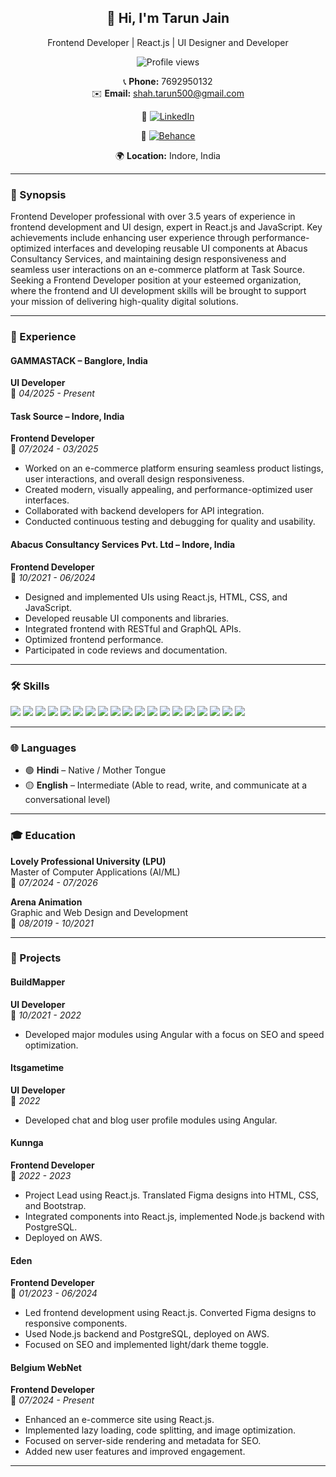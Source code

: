 <div align="center">
<!--
### TARUN JAIN  
**Front End Developer | UI Developer | React.js**   -->

## 👋 Hi, I'm Tarun Jain

Frontend Developer | React.js | UI Designer and Developer

![Profile views](https://komarev.com/ghpvc/?username=Tarun-500&label=Profile%20views&color=0e75b6&style=flat)



📞 **Phone:** 7692950132  
✉️ **Email:** shah.tarun500@gmail.com  

🔗  [![LinkedIn](https://img.shields.io/badge/LinkedIn-0A66C2?style=flat&logo=linkedin&logoColor=white)](https://www.linkedin.com/in/tarun-jain-18623116a/)  

🎨 [![Behance](https://img.shields.io/badge/Behance-1769FF?style=flat&logo=behance&logoColor=white)](https://www.behance.net/tarun-500) 

🌍 **Location:** Indore, India  

</div>

---

### 📝 Synopsis
Frontend Developer professional with over 3.5 years of experience in frontend development and UI design, expert in React.js and JavaScript. Key achievements include enhancing user experience through performance-optimized interfaces and developing reusable UI components at Abacus Consultancy Services, and maintaining design responsiveness and seamless user interactions on an e-commerce platform at Task Source. Seeking a Frontend Developer position at your esteemed organization, where the frontend and UI development skills will be brought to support your mission of delivering high-quality digital solutions.

---

### 💼 Experience
#### GAMMASTACK – Banglore, India  
**UI Developer**  
📅 *04/2025 - Present*  

#### Task Source – Indore, India  
**Frontend Developer**  
📅 *07/2024 - 03/2025*  
- Worked on an e-commerce platform ensuring seamless product listings, user interactions, and overall design responsiveness.
- Created modern, visually appealing, and performance-optimized user interfaces.
- Collaborated with backend developers for API integration.
- Conducted continuous testing and debugging for quality and usability.

#### Abacus Consultancy Services Pvt. Ltd – Indore, India  
**Frontend Developer**  
📅 *10/2021 - 06/2024*  
- Designed and implemented UIs using React.js, HTML, CSS, and JavaScript.
- Developed reusable UI components and libraries.
- Integrated frontend with RESTful and GraphQL APIs.
- Optimized frontend performance.
- Participated in code reviews and documentation.

---

### 🛠 Skills
<!-- HTML • CSS • Bootstrap • JavaScript • React JS • Figma • GSAP • GitLab • GitHub • Vercel • AWS • UI Development • Designing Tools • Frontend Development
### 🛠 Skills -->

<p>
  <img src="https://img.shields.io/badge/HTML-E34F26?style=for-the-badge&logo=html5&logoColor=white" />
  <img src="https://img.shields.io/badge/CSS-1572B6?style=for-the-badge&logo=css3&logoColor=white" />
  <img src="https://img.shields.io/badge/Bootstrap-563D7C?style=for-the-badge&logo=bootstrap&logoColor=white" />
  <img src="https://img.shields.io/badge/JavaScript-F7DF1E?style=for-the-badge&logo=javascript&logoColor=black" />
  <img src="https://img.shields.io/badge/React-20232a?style=for-the-badge&logo=react&logoColor=61DAFB" />
  <img src="https://img.shields.io/badge/Figma-F24E1E?style=for-the-badge&logo=figma&logoColor=white" />
  <img src="https://img.shields.io/badge/GSAP-88CE02?style=for-the-badge&logo=greensock&logoColor=white" />
  <img src="https://img.shields.io/badge/GitLab-FC6D26?style=for-the-badge&logo=gitlab&logoColor=white" />
  <img src="https://img.shields.io/badge/GitHub-181717?style=for-the-badge&logo=github&logoColor=white" />
  <img src="https://img.shields.io/badge/Vercel-000000?style=for-the-badge&logo=vercel&logoColor=white" />
  <img src="https://img.shields.io/badge/AWS-232F3E?style=for-the-badge&logo=amazonaws&logoColor=white" />
  <img src="https://img.shields.io/badge/UI_Design-FF69B4?style=for-the-badge" />
  <img src="https://img.shields.io/badge/Frontend_Development-00BFFF?style=for-the-badge" />
  <img src="https://img.shields.io/badge/Tailwind_CSS-06B6D4?style=for-the-badge&logo=tailwindcss&logoColor=white" />
<img src="https://img.shields.io/badge/PHP-777BB4?style=for-the-badge&logo=php&logoColor=white" />
<img src="https://img.shields.io/badge/Angular-DD0031?style=for-the-badge&logo=angular&logoColor=white" />
<img src="https://img.shields.io/badge/Adobe_Photoshop-31A8FF?style=for-the-badge&logo=adobephotoshop&logoColor=white" />
<img src="https://img.shields.io/badge/Adobe_XD-FF61F6?style=for-the-badge&logo=adobexd&logoColor=white" />
<img src="https://img.shields.io/badge/Adobe_Illustrator-FF9A00?style=for-the-badge&logo=adobeillustrator&logoColor=white" />
</p>

---

### 🌐 Languages

- 🟢 **Hindi** – Native / Mother Tongue  
- 🟡 **English** – Intermediate (Able to read, write, and communicate at a conversational level)

---

### 🎓 Education
**Lovely Professional University (LPU)**  
Master of Computer Applications (AI/ML)  
📅 *07/2024 - 07/2026*

**Arena Animation**  
Graphic and Web Design and Development  
📅 *08/2019 - 10/2021*
 
---

### 🚀 Projects

#### BuildMapper  
**UI Developer**  
📅 *10/2021 - 2022*  
- Developed major modules using Angular with a focus on SEO and speed optimization.

#### Itsgametime  
**UI Developer**  
📅 *2022*  
- Developed chat and blog user profile modules using Angular.

#### Kunnga  
**Frontend Developer**  
📅 *2022 - 2023*  
- Project Lead using React.js. Translated Figma designs into HTML, CSS, and Bootstrap.
- Integrated components into React.js, implemented Node.js backend with PostgreSQL.
- Deployed on AWS.

#### Eden  
**Frontend Developer**  
📅 *01/2023 - 06/2024*  
- Led frontend development using React.js. Converted Figma designs to responsive components.
- Used Node.js backend and PostgreSQL, deployed on AWS.
- Focused on SEO and implemented light/dark theme toggle.

#### Belgium WebNet  
**Frontend Developer**  
📅 *07/2024 - Present*  
- Enhanced an e-commerce site using React.js.
- Implemented lazy loading, code splitting, and image optimization.
- Focused on server-side rendering and metadata for SEO.
- Added new user features and improved engagement.

---
